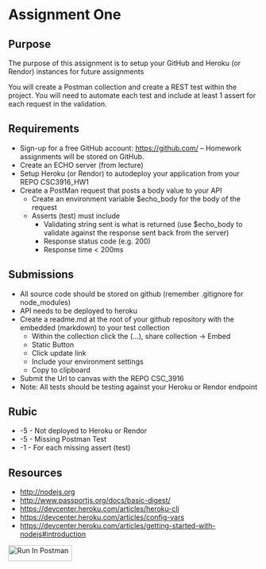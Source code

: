 # Assignment One
## Purpose
The purpose of this assignment is to setup your GitHub and Heroku (or Rendor) instances for future assignments

You will create a Postman collection and create a REST test within the project. You will need to automate each test and include at least 1 assert for each request in the validation.

## Requirements
- Sign-up for a free GitHub account: https://github.com/ – Homework assignments will be stored on GitHub.
- Create an ECHO server (from lecture) 
- Setup Heroku (or Rendor) to autodeploy your application from your REPO CSC3916_HW1
- Create a PostMan request that posts a body value to your API 
    - Create an environment variable $echo_body for the body of the request
    - Asserts (test) must include
        - Validating string sent is what is returned  (use $echo_body to validate against the response sent back from the server)
        - Response status code (e.g. 200)
        - Response time < 200ms

## Submissions
- All source code should be stored on github (remember .gitignore for node_modules)
- API needs to be deployed to heroku
- Create a readme.md at the root of your github repository with the embedded (markdown) to your test collection
    - Within the collection click the (…), share collection -> Embed
    - Static Button
    - Click update link
    - Include your environment settings
    - Copy to clipboard 
- Submit the Url to canvas with the REPO CSC_3916
- Note: All tests should be testing against your Heroku or Rendor endpoint

## Rubic
- -5 - Not deployed to Heroku or Rendor
- -5 - Missing Postman Test
- -1 - For each missing assert (test)

## Resources
- http://nodejs.org
- http://www.passportjs.org/docs/basic-digest/
- https://devcenter.heroku.com/articles/heroku-cli 
- https://devcenter.heroku.com/articles/config-vars 
- https://devcenter.heroku.com/articles/getting-started-with-nodejs#introduction

[<img src="https://run.pstmn.io/button.svg" alt="Run In Postman" style="width: 128px; height: 32px;">]([https://app.getpostman.com/run-collection/35315-7488372a-8ac5-4c17-88e8-18b8ec0fcf2a?action=collection%2Ffork&source=rip_markdown&collection-url=entityId%3D35315-7488372a-8ac5-4c17-88e8-18b8ec0fcf2a%26entityType%3Dcollection%26workspaceId%3D9537543c-3737-4557-a3ce-8c5ed9249378#?env%5Bmccarthy-assignment1%5D=W3sia2V5IjoiZWNob19ib2R5IiwidmFsdWUiOiIiLCJlbmFibGVkIjp0cnVlLCJ0eXBlIjoiYW55Iiwic2Vzc2lvblZhbHVlIjoiaGVsbG8gQ1NDMzkxNiBTcHJpbmcgMjAyNSIsImNvbXBsZXRlU2Vzc2lvblZhbHVlIjoiaGVsbG8gQ1NDMzkxNiBTcHJpbmcgMjAyNSIsInNlc3Npb25JbmRleCI6MH1d](https://www.postman.com/kippurn/workspace/my-workspace/request/41590986-9cfc32fb-56a8-41a4-9693-5109d5dbd5fd?action=share&creator=41590986&ctx=documentation&active-environment=41590986-8f4c78e5-fdf0-4871-bbb5-567b031214ad))
